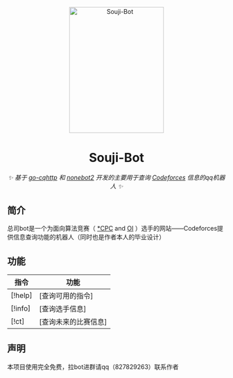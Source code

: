 <p align="center">
  <img src="https://i.imgur.com/T8coPEL.jpg" width="217.8" height="290.4" alt="Souji-Bot">
</p>
<div align="center">

# Souji-Bot

_&#x2728; 基于 [go-cqhttp](https://github.com/Mrs4s/go-cqhttp) 和 [nonebot2](https://github.com/nonebot/nonebot2) 开发的主要用于查询 [Codeforces](https://codeforces.com) 信息的qq机器人 &#x2728;_

</div>

## 简介

总司bot是一个为面向算法竞赛（ [*CPC](https://oi-wiki.org/contest/icpc/) and [OI](https://oi-wiki.org/contest/oi/) ）选手的网站——Codeforces提供信息查询功能的机器人（同时也是作者本人的毕业设计）

## 功能

| 指令        | 功能                        |
| ------------ | --------------------------- |
| [!help]    | [查询可用的指令]                   |
| [!info]  | [查询选手信息]                      |
| [!ct]   | [查询未来的比赛信息]                    |

## 声明

本项目使用完全免费，拉bot进群请qq（827829263）联系作者
